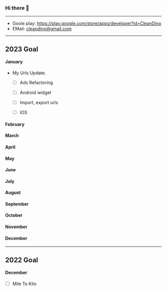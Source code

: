 ### Hi there 👋

--- 
  
  * Goole play: <https://play.google.com/store/apps/developer?id=CleanDino>
  * EMail: <cleandino@gmail.com>

--- 

## 2023 Goal

#### January
* My Urls Update.  
  - [ ] Ads Refactoring
  - [ ] Android widget
  - [ ] Import, export urls
  - [ ] IOS


#### February


#### March

#### April

#### May

#### June


#### July


#### August


#### September


#### October


#### November


#### December



---


## 2022 Goal

#### December
  - [ ] Mile To Kilo



